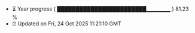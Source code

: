 - ⏳ Year progress { ████████████████████████▁▁▁▁▁▁ } 81.23 %
- ⏰ Updated on Fri, 24 Oct 2025 11:21:10 GMT

